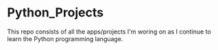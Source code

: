 # Python_Projects
 This repo consists of all the apps/projects I'm woring on as I continue to learn the Python programming language.
